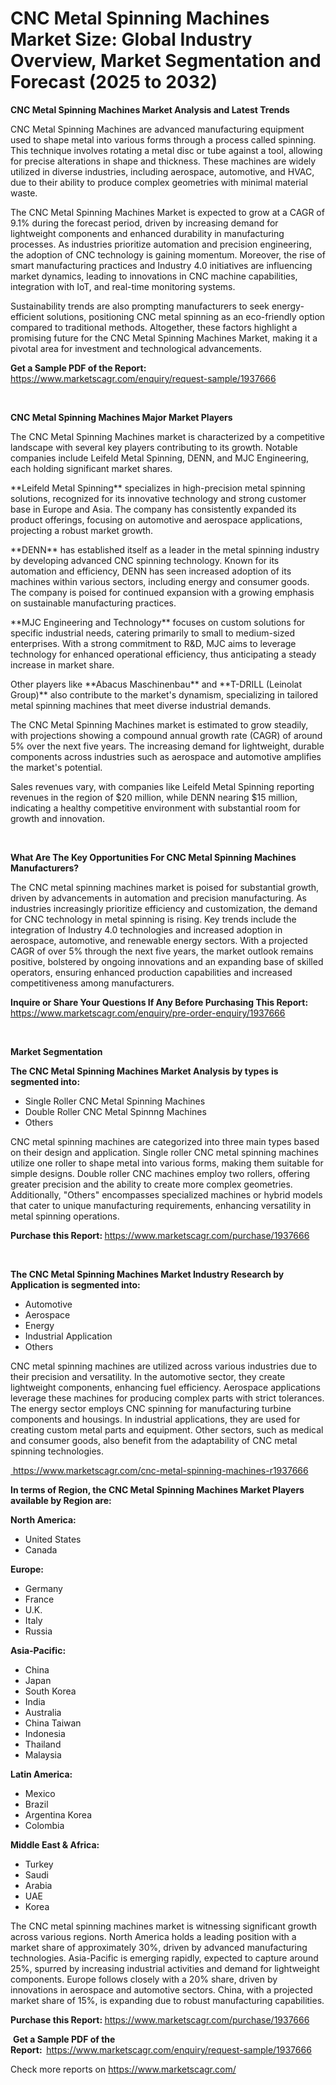 <p><h1>CNC Metal Spinning Machines Market Size: Global Industry Overview, Market Segmentation and Forecast (2025 to 2032)</h1></p><p><strong>CNC Metal Spinning Machines Market Analysis and Latest Trends</strong></p>
<p><p>CNC Metal Spinning Machines are advanced manufacturing equipment used to shape metal into various forms through a process called spinning. This technique involves rotating a metal disc or tube against a tool, allowing for precise alterations in shape and thickness. These machines are widely utilized in diverse industries, including aerospace, automotive, and HVAC, due to their ability to produce complex geometries with minimal material waste.</p><p>The CNC Metal Spinning Machines Market is expected to grow at a CAGR of 9.1% during the forecast period, driven by increasing demand for lightweight components and enhanced durability in manufacturing processes. As industries prioritize automation and precision engineering, the adoption of CNC technology is gaining momentum. Moreover, the rise of smart manufacturing practices and Industry 4.0 initiatives are influencing market dynamics, leading to innovations in CNC machine capabilities, integration with IoT, and real-time monitoring systems. </p><p>Sustainability trends are also prompting manufacturers to seek energy-efficient solutions, positioning CNC metal spinning as an eco-friendly option compared to traditional methods. Altogether, these factors highlight a promising future for the CNC Metal Spinning Machines Market, making it a pivotal area for investment and technological advancements.</p></p>
<p><strong>Get a Sample PDF of the Report:&nbsp;</strong> <a href="https://www.marketscagr.com/enquiry/request-sample/1937666?utm_campaign=2337&utm_medium=2&utm_source=Github&utm_content=ia&utm_term=19022025&utm_id=cnc-metal-spinning-machines">https://www.marketscagr.com/enquiry/request-sample/1937666</a></p>
<p>&nbsp;</p>
<p><strong>CNC Metal Spinning Machines Major Market Players</strong></p>
<p><p>The CNC Metal Spinning Machines market is characterized by a competitive landscape with several key players contributing to its growth. Notable companies include Leifeld Metal Spinning, DENN, and MJC Engineering, each holding significant market shares.</p><p>**Leifeld Metal Spinning** specializes in high-precision metal spinning solutions, recognized for its innovative technology and strong customer base in Europe and Asia. The company has consistently expanded its product offerings, focusing on automotive and aerospace applications, projecting a robust market growth.</p><p>**DENN** has established itself as a leader in the metal spinning industry by developing advanced CNC spinning technology. Known for its automation and efficiency, DENN has seen increased adoption of its machines within various sectors, including energy and consumer goods. The company is poised for continued expansion with a growing emphasis on sustainable manufacturing practices.</p><p>**MJC Engineering and Technology** focuses on custom solutions for specific industrial needs, catering primarily to small to medium-sized enterprises. With a strong commitment to R&D, MJC aims to leverage technology for enhanced operational efficiency, thus anticipating a steady increase in market share.</p><p>Other players like **Abacus Maschinenbau** and **T-DRILL (Leinolat Group)** also contribute to the market's dynamism, specializing in tailored metal spinning machines that meet diverse industrial demands.</p><p>The CNC Metal Spinning Machines market is estimated to grow steadily, with projections showing a compound annual growth rate (CAGR) of around 5% over the next five years. The increasing demand for lightweight, durable components across industries such as aerospace and automotive amplifies the market's potential.</p><p>Sales revenues vary, with companies like Leifeld Metal Spinning reporting revenues in the region of $20 million, while DENN nearing $15 million, indicating a healthy competitive environment with substantial room for growth and innovation.</p></p>
<p>&nbsp;</p>
<p><strong>What Are The Key Opportunities For CNC Metal Spinning Machines Manufacturers?</strong></p>
<p><p>The CNC metal spinning machines market is poised for substantial growth, driven by advancements in automation and precision manufacturing. As industries increasingly prioritize efficiency and customization, the demand for CNC technology in metal spinning is rising. Key trends include the integration of Industry 4.0 technologies and increased adoption in aerospace, automotive, and renewable energy sectors. With a projected CAGR of over 5% through the next five years, the market outlook remains positive, bolstered by ongoing innovations and an expanding base of skilled operators, ensuring enhanced production capabilities and increased competitiveness among manufacturers.</p></p>
<p><strong>Inquire or Share Your Questions If Any Before Purchasing This Report:</strong> <a href="https://www.marketscagr.com/enquiry/pre-order-enquiry/1937666?utm_campaign=2337&utm_medium=2&utm_source=Github&utm_content=ia&utm_term=19022025&utm_id=cnc-metal-spinning-machines">https://www.marketscagr.com/enquiry/pre-order-enquiry/1937666</a></p>
<p>&nbsp;</p>
<p><strong>Market Segmentation</strong></p>
<p><strong>The CNC Metal Spinning Machines Market Analysis by types is segmented into:</strong></p>
<p><ul><li>Single Roller CNC Metal Spinning Machines</li><li>Double Roller CNC Metal Spinnng Machines</li><li>Others</li></ul></p>
<p><p>CNC metal spinning machines are categorized into three main types based on their design and application. Single roller CNC metal spinning machines utilize one roller to shape metal into various forms, making them suitable for simple designs. Double roller CNC machines employ two rollers, offering greater precision and the ability to create more complex geometries. Additionally, "Others" encompasses specialized machines or hybrid models that cater to unique manufacturing requirements, enhancing versatility in metal spinning operations.</p></p>
<p><strong>Purchase this Report:&nbsp;</strong><a href="https://www.marketscagr.com/purchase/1937666?utm_campaign=2337&utm_medium=2&utm_source=Github&utm_content=ia&utm_term=19022025&utm_id=cnc-metal-spinning-machines">https://www.marketscagr.com/purchase/1937666</a></p>
<p>&nbsp;</p>
<p><strong>The CNC Metal Spinning Machines Market Industry Research by Application is segmented into:</strong></p>
<p><ul><li>Automotive</li><li>Aerospace</li><li>Energy</li><li>Industrial Application</li><li>Others</li></ul></p>
<p><p>CNC metal spinning machines are utilized across various industries due to their precision and versatility. In the automotive sector, they create lightweight components, enhancing fuel efficiency. Aerospace applications leverage these machines for producing complex parts with strict tolerances. The energy sector employs CNC spinning for manufacturing turbine components and housings. In industrial applications, they are used for creating custom metal parts and equipment. Other sectors, such as medical and consumer goods, also benefit from the adaptability of CNC metal spinning technologies.</p></p>
<p><a href="https://www.marketscagr.com/cnc-metal-spinning-machines-r1937666?utm_campaign=2337&utm_medium=2&utm_source=Github&utm_content=ia&utm_term=19022025&utm_id=cnc-metal-spinning-machines">&nbsp;https://www.marketscagr.com/cnc-metal-spinning-machines-r1937666</a></p>
<p><strong>In terms of Region, the CNC Metal Spinning Machines Market Players available by Region are:</strong></p>
<p>
    <p> <strong> North America: </strong>
        <ul>
            <li>United States</li>
            <li>Canada</li>
        </ul>
        </p> 
    <p> <strong> Europe: </strong>
        <ul>
            <li>Germany</li>
            <li>France</li>
            <li>U.K.</li>
            <li>Italy</li>
            <li>Russia</li>
        </ul>
        </p> 
    <p> <strong> Asia-Pacific: </strong>
        <ul>
            <li>China</li>
            <li>Japan</li>
            <li>South Korea</li>
            <li>India</li>
            <li>Australia</li>
            <li>China Taiwan</li>
            <li>Indonesia</li>
            <li>Thailand</li>
            <li>Malaysia</li>
        </ul>
        </p> 
    <p> <strong> Latin America: </strong>
        <ul>
            <li>Mexico</li>
            <li>Brazil</li>
            <li>Argentina Korea</li>
            <li>Colombia</li>
        </ul>
        </p> 
    <p> <strong> Middle East & Africa: </strong>
        <ul>
            <li>Turkey</li>
            <li>Saudi</li>
            <li>Arabia</li>
            <li>UAE</li>
            <li>Korea</li>
        </ul>
    </p>
    </p>
<p><p>The CNC metal spinning machines market is witnessing significant growth across various regions. North America holds a leading position with a market share of approximately 30%, driven by advanced manufacturing technologies. Asia-Pacific is emerging rapidly, expected to capture around 25%, spurred by increasing industrial activities and demand for lightweight components. Europe follows closely with a 20% share, driven by innovations in aerospace and automotive sectors. China, with a projected market share of 15%, is expanding due to robust manufacturing capabilities.</p></p>
<p><strong>Purchase this Report: </strong><a href="https://www.marketscagr.com/purchase/1937666?utm_campaign=2337&utm_medium=2&utm_source=Github&utm_content=ia&utm_term=19022025&utm_id=cnc-metal-spinning-machines">https://www.marketscagr.com/purchase/1937666</a></p>
<p>&nbsp;<strong>Get a Sample PDF of the Report:&nbsp;&nbsp;</strong><a href="https://www.marketscagr.com/enquiry/request-sample/1937666?utm_campaign=2337&utm_medium=2&utm_source=Github&utm_content=ia&utm_term=19022025&utm_id=cnc-metal-spinning-machines">https://www.marketscagr.com/enquiry/request-sample/1937666</a></p>
<p><strong></strong></p>
<p>Check more reports on <a href="https://www.marketscagr.com/?utm_campaign=2337&utm_medium=2&utm_source=Github&utm_content=ia&utm_term=19022025&utm_id=cnc-metal-spinning-machines">https://www.marketscagr.com/</a></p>